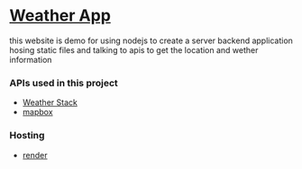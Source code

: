 # [Weather App](https://node-weather-app.onrender.com)

this website is demo for using nodejs to create a server backend application hosing static files and talking to apis to get the location and wether information

### APIs used in this project

- [Weather Stack](https://weatherstack.com)
- [mapbox](https://www.mapbox.com/)


### Hosting

- [render](https://render.com)
